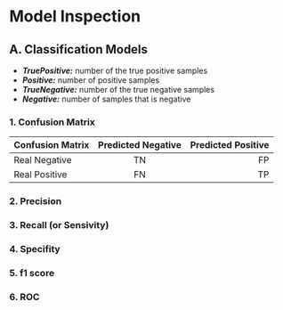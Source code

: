 
# Model Inspection

## A. Classification Models
   - ___TruePositive:___ number of the true positive samples
   - ___Positive:___ number of positive samples
   - ___TrueNegative:___ number of the true negative samples
   - ___Negative:___ number of samples that is negative
   
### 1. Confusion Matrix
| Confusion Matrix | Predicted Negative | Predicted Positive  |
| ------------- |:-------------:| -----:|
| Real Negative | TN | FP |
| Real Positive | FN      |   TP |


### 2. Precision

### 3. Recall (or Sensivity)

### 4. Specifity

### 5. f1 score

### 6. ROC
